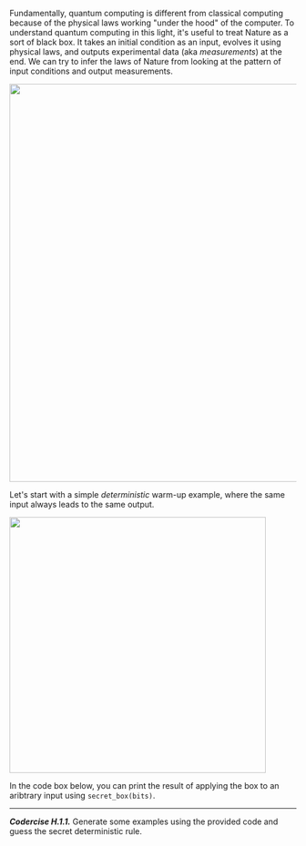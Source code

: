 Fundamentally, quantum computing is different from classical computing
because of the physical laws working "under the hood" of the
computer. To understand quantum computing in this light, it's useful
to treat Nature as a sort of black box.
It takes an initial condition as an input,
evolves it using physical laws, and outputs experimental data (aka
*measurements*) at the end. We can try to infer the laws of Nature
from looking at the pattern of input conditions and output
measurements. 

<img src="pics/nature.svg" width="700px">

Let's start with a simple *deterministic* warm-up example, where the same input always leads to the same output.

<img src="pics/deterministic.svg" width="450px">

In the code box below, you can print the result of applying the box to
an aribtrary input using ``secret_box(bits)``.

---

***Codercise H.1.1.*** Generate some examples using the provided code and guess the secret deterministic rule.

